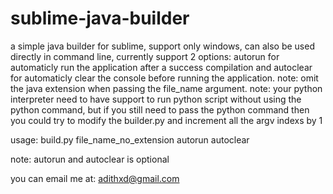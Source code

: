 # sublime-java-builder

a simple java builder for sublime, support only windows, can also be used directly in command line, currently support 2 options: autorun for automaticly run the application after a success compilation and autoclear for automaticly clear the console before running the application.
note: omit the java extension when passing the file_name argument.
note: your python interpreter need to have support to run python script without using the python command, but if you still need to pass the python command then you could try to modify the builder.py and increment all the argv indexs by 1 

usage:
build.py file_name_no_extension autorun autoclear

note: autorun and autoclear is optional

you can email me at: adithxd@gmail.com
